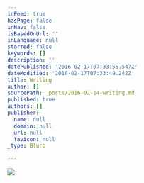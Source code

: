 ```yaml
---
inFeed: true
hasPage: false
inNav: false
isBasedOnUrl: ''
inLanguage: null
starred: false
keywords: []
description: ''
datePublished: '2016-02-17T07:33:56.547Z'
dateModified: '2016-02-17T07:33:49.242Z'
title: Writing
author: []
sourcePath: _posts/2016-02-14-writing.md
published: true
authors: []
publisher:
  name: null
  domain: null
  url: null
  favicon: null
_type: Blurb

---
```

![](https://s3-us-west-2.amazonaws.com/the-grid-img/p/0ed77e8490ecdcd5886c40d5a2e3f810741c4f3c.jpg)